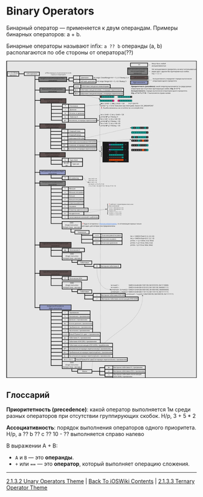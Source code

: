 # Binary Operators

Бинарный оператор — применяется к двум операндам. Примеры бинарных операторов: а + b.

Бинарные операторы называют infix: `a ?? b` операнды (а, b) располагаются по обе стороны от оператора(??)

![](https://github.com/eldaroid/pictures/blob/master/iOSWiki/ComputerScience/BinaryOperator.jpg?raw=true)

## Глоссарий

**Приоритетность (precedence)**: какой оператор выполняется 1м среди разных операторов при отсутствии группирующих скобок. Н/р, 3 + 5 * 2

**Ассоциативность**: порядок выполнения операторов одного приоритета.
Н/р, a ?? b ?? c ?? 10 - ?? выполняется справо налево

В выражении A + B:

* `A` и `B`     — это **операнды**.
* `+` или `==`  — это **оператор**, который выполняет операцию сложения.

---

[2.1.3.2 Unary Operators Theme](./2.1.3.2%20Unary.md) | [Back To iOSWiki Contents](https://github.com/eldaroid/iOSWiki) | [2.1.3.3 Ternary Operator Theme](./2.1.3.3%20Ternary.md)
